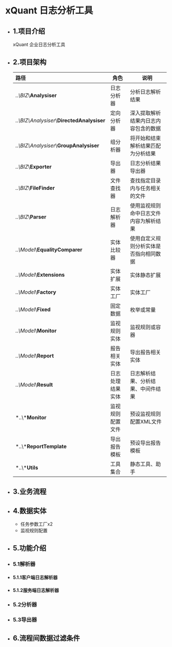 # xQuant 日志分析工具

- ## 1.项目介绍

  xQuant 企业日志分析工具

- ## 2.项目架构

  | 路径                                        | 角色             | 说明                                   |
  | :------------------------------------------ | ---------------- | -------------------------------------- |
  | *..\BIZ*\\**Analysiser**                    | 日志分析器       | 分析日志解析结果                       |
  | *..\BIZ\Analysiser*\\**DirectedAnalysiser** | 定向分析器       | 深入提取解析结果内日志内容包含的数据   |
  | *..\BIZ\Analysiser*\\**GroupAnalysiser**    | 组分析器         | 将开始和结束解析结果匹配为分析结果     |
  | *..\BIZ*\\**Exporter**                      | 导出器           | 日志分析结果导出器                     |
  | *..\BIZ*\\**FileFinder**                    | 文件查找器       | 查找指定目录内与任务相关的文件         |
  | *..\BIZ*\\**Parser**                        | 日志解析器       | 使用监视规则命中日志文件内容为解析结果 |
  | *..\Model*\\**EqualityComparer**            | 实体比较器       | 使用自定义规则分析实体是否指向相同数据 |
  | *..\Model*\\**Extensions**                  | 实体扩展         | 实体静态扩展                           |
  | *..\Model*\\**Factory**                     | 实体工厂         | 实体工厂                               |
  | *..\Model*\\**Fixed**                       | 固定数据         | 枚举或常量                             |
  | *..\Model*\\**Monitor**                     | 监视规则实体     | 监视规则或容器                         |
  | *..\Model*\\**Report**                      | 报告相关实体     | 导出报告相关实体                       |
  | *..\Model*\\**Result**                      | 日志处理结果实体 | 日志解析结果、分析结果、中间件结果     |
  | *..\\***Monitor**                                 | 监视规则配置文件 | 预设监视规则配置XML文件                |
  | *..\\***ReportTemplate**                          | 导出报告模板     | 预设导出报告模板                       |
  | *..\\***Utils**                                   | 工具集合         | 静态工具、助手                         |

- ## 3.业务流程

- ## 4.数据实体

  - 任务参数工厂x2
  - 监视规则配置

- ## 5.功能介绍

- ### 5.1解析器

- #### 5.1.1客户端日志解析器

- #### 5.1.2服务端日志解析器

- ### 5.2分析器

- ### 5.3导出器

- ## 6.流程间数据过滤条件